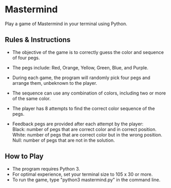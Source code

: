 # Mastermind
Play a game of Mastermind in your terminal using Python.  

## Rules & Instructions
- The objective of the game is to correctly guess the color and sequence of four pegs.  
- The pegs include: Red, Orange, Yellow, Green, Blue, and Purple.  
- During each game, the program will randomly pick four pegs and arrange them, unbeknown to the player.  
- The sequence can use any combination of colors, including two or more of the same color.  
- The player has 8 attempts to find the correct color sequence of the pegs.  

- Feedback pegs are provided after each attempt by the player:  
Black: number of pegs that are correct color and in correct position.  
White: number of pegs that are correct color but in the wrong position.  
Null: number of pegs that are not in the solution.  

## How to Play
- The program requires Python 3.  
- For optimal experience, set your terminal size to 105 x 30 or more.  
- To run the game, type "python3 mastermind.py" in the command line.  

